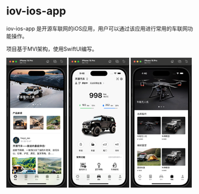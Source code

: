 # iov-ios-app

iov-ios-app 是开源车联网的iOS应用，用户可以通过该应用进行常用的车联网功能操作。

项目基于MVI架构，使用SwiftUI编写。

<p float="left">
    <img src="public/images/Screen01.png" width="32%" title="iOS应用截图1" />
    <img src="public/images/Screen03.png" width="32%" title="iOS应用截图3" />
    <img src="public/images/Screen04.png" width="32%" title="iOS应用截图4" />
</p>